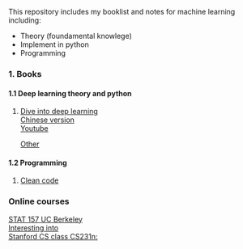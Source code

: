 This repository includes my booklist and notes for machine learning including:
* Theory (foundamental knowlege)
* Implement in python
* Programming



### 1. Books

#### 1.1 Deep learning theory and python
1. [Dive into deep learning](https://d2l.ai/) <br/>
   [Chinese version](http://zh.gluon.ai/chapter_preface/preface.html)  
   [Youtube](https://www.youtube.com/playlist?list=PLZSO_6-bSqHQHBCoGaObUljoXAyyqhpFW)
   
   [Other](https://github.com/yz599/books)
   
#### 1.2 Programming
1. [Clean code](http://zh.gluon.ai/chapter_preface/preface.html)


### Online courses
[STAT 157 UC Berkeley](https://www.youtube.com/watch?v=Va8WWRfw7Og&list=PLZSO_6-bSqHQHBCoGaObUljoXAyyqhpFW)<br/>
[Interesting into](https://www.youtube.com/watch?v=BR9h47Jtqyw)  
[Stanford CS class CS231n:](http://cs231n.github.io/)
